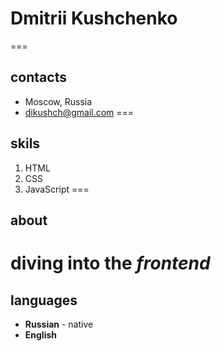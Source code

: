 # Dmitrii Kushchenko
===
## contacts
* Moscow, Russia
* dikushch@gmail.com
===
## skils
1. HTML
2. CSS
3. JavaScript
===
## about
diving into the _frontend_
===
## languages
* **Russian** - native
* **English**